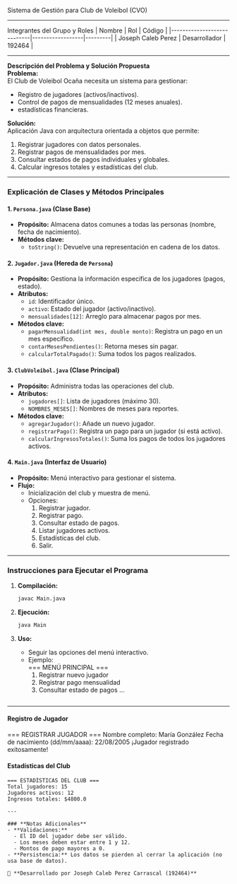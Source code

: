 
Sistema de Gestión para Club de Voleibol (CVO)

---

Integrantes del Grupo y Roles
| Nombre                     | Rol              | Código  |
|----------------------------|------------------|---------|
| Joseph Caleb Perez         | Desarrollador    | 192464  |

---

**Descripción del Problema y Solución Propuesta**  
**Problema:**  
El Club de Voleibol Ocaña necesita un sistema para gestionar:  
- Registro de jugadores (activos/inactivos).  
- Control de pagos de mensualidades (12 meses anuales).  
- estadísticas financieras.  

**Solución:**  
Aplicación Java con arquitectura orientada a objetos que permite:  
1. Registrar jugadores con datos personales.  
2. Registrar pagos de mensualidades por mes.  
3. Consultar estados de pagos individuales y globales.   
4. Calcular ingresos totales y estadísticas del club.  

---

### **Explicación de Clases y Métodos Principales**  

#### **1. `Persona.java` (Clase Base)**  
- **Propósito:** Almacena datos comunes a todas las personas (nombre, fecha de nacimiento).  
- **Métodos clave:**  
  - `toString()`: Devuelve una representación en cadena de los datos.  

#### **2. `Jugador.java` (Hereda de `Persona`)**  
- **Propósito:** Gestiona la información específica de los jugadores (pagos, estado).  
- **Atributos:**  
  - `id`: Identificador único.  
  - `activo`: Estado del jugador (activo/inactivo).  
  - `mensualidades[12]`: Arreglo para almacenar pagos por mes.  
- **Métodos clave:**  
  - `pagarMensualidad(int mes, double monto)`: Registra un pago en un mes específico.  
  - `contarMesesPendientes()`: Retorna meses sin pagar.  
  - `calcularTotalPagado()`: Suma todos los pagos realizados.  

#### **3. `ClubVoleibol.java` (Clase Principal)**  
- **Propósito:** Administra todas las operaciones del club.  
- **Atributos:**  
  - `jugadores[]`: Lista de jugadores (máximo 30).  
  - `NOMBRES_MESES[]`: Nombres de meses para reportes.  
- **Métodos clave:**  
  - `agregarJugador()`: Añade un nuevo jugador.  
  - `registrarPago()`: Registra un pago para un jugador (si está activo).   
  - `calcularIngresosTotales()`: Suma los pagos de todos los jugadores activos.  

#### **4. `Main.java` (Interfaz de Usuario)**  
- **Propósito:** Menú interactivo para gestionar el sistema.  
- **Flujo:**  
  - Inicialización del club y muestra de menú.  
  - Opciones:  
    1. Registrar jugador.  
    2. Registrar pago.  
    3. Consultar estado de pagos.  
    4. Listar jugadores activos.   
    5. Estadísticas del club.  
    0. Salir.  

---

### **Instrucciones para Ejecutar el Programa**  
1. **Compilación:**  
   ```bash
   javac Main.java
   ```

2. **Ejecución:**  
   ```bash
   java Main
   ```

3. **Uso:**  
   - Seguir las opciones del menú interactivo.  
   - Ejemplo:  
     === MENÚ PRINCIPAL ===
     1. Registrar nuevo jugador
     2. Registrar pago mensualidad
     3. Consultar estado de pagos
     ... 
     ```

---



#### **Registro de Jugador**  
=== REGISTRAR JUGADOR ===
Nombre completo: María González
Fecha de nacimiento (dd/mm/aaaa): 22/08/2005
¡Jugador registrado exitosamente!


#### **Estadísticas del Club**  
```plaintext
=== ESTADÍSTICAS DEL CLUB ===
Total jugadores: 15
Jugadores activos: 12
Ingresos totales: $4800.0

---

### **Notas Adicionales**  
- **Validaciones:**  
  - El ID del jugador debe ser válido.  
  - Los meses deben estar entre 1 y 12.  
  - Montos de pago mayores a 0.  
- **Persistencia:** Los datos se pierden al cerrar la aplicación (no usa base de datos).  

🔧 **Desarrollado por Joseph Caleb Perez Carrascal (192464)**  
